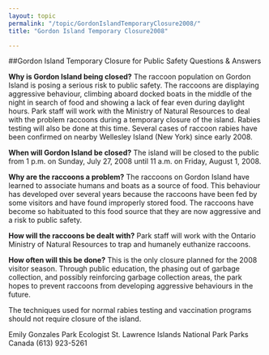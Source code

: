 ```yaml
---
layout: topic
permalink: "/topic/GordonIslandTemporaryClosure2008/"
title: "Gordon Island Temporary Closure2008"

---
```


<div class="column2">
##Gordon Island Temporary Closure for Public Safety
Questions & Answers

**Why is Gordon Island being closed?**
The raccoon population on Gordon Island is posing a serious risk to public safety.  The raccoons are displaying aggressive behaviour, climbing aboard docked boats in the middle of the night in search of food and showing a lack of fear even during daylight hours.  Park staff will work with the Ministry of Natural Resources to deal with the problem raccoons during a temporary closure of the island.  Rabies testing will also be done at this time.  Several cases of raccoon rabies have been confirmed on nearby Wellesley Island (New York) since early 2008.

**When will Gordon Island be closed?**
The island will be closed to the public from 1 p.m. on Sunday, July 27, 2008 until 11 a.m. on Friday, August 1, 2008.

**Why are the raccoons a problem?**
The raccoons on Gordon Island have learned to associate humans and boats as a source of food.  This behaviour has developed over several years because the raccoons have been fed by some visitors and have found improperly stored food.  The raccoons have become so habituated to this food source that they are now aggressive and a risk to public safety.

**How will the raccoons be dealt with?**
Park staff will work with the Ontario Ministry of Natural Resources to trap and humanely euthanize raccoons.

**How often will this be done?**
This is the only closure planned for the 2008 visitor season.  Through public education, the phasing out of garbage collection, and possibly reinforcing garbage collection areas, the park hopes to prevent raccoons from developing aggressive behaviours in the future.

The techniques used for normal rabies testing and vaccination programs should not require closure of the island.

Emily Gonzales
Park Ecologist
St. Lawrence Islands National Park
Parks Canada
(613) 923-5261

</div>

